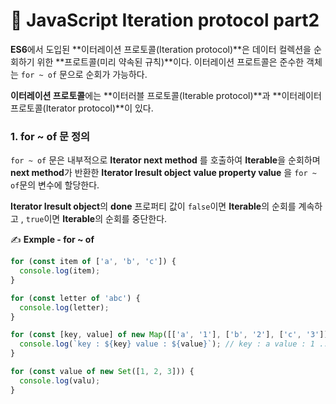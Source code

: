 # 📄 JavaScript Iteration protocol part2

**ES6**에서 도입된 **이터레이션 프로토콜\(Iteration protocol\)**은 데이터 컬렉션을 순회하기 위한 **프로트콜\(미리 약속된 규칙\)**이다. 이터레이션 프로트콜은 준수한 객체는 `for ~ of` 문으로 순회가 가능하다.

**이터레이션 프로토콜**에는 **이터러블 프로토콜\(Iterable protocol\)**과 **이터레이터 프로토콜\(Iterator protocol\)**이 있다.

### 1. for ~ of 문 정의

`for ~ of` 문은 내부적으로 **Iterator next method** 를 호출하여 **Iterable**을 순회하며 **next method**가 반환한 **Iterator Iresult object** **value property value** 을 `for ~ of`문의 변수에 할당한다.

**Iterator Iresult object**의 **done** 프로퍼티 값이 `false`이면 **Iterable**의 순회를 계속하고 , `true`이면 **Iterable**의 순회를 중단한다.

✍ **Exmple - for ~ of**

```javascript
for (const item of ['a', 'b', 'c']) {
  console.log(item);
}

for (const letter of 'abc') {
  console.log(letter);
}

for (const [key, value] of new Map([['a', '1'], ['b', '2'], ['c', '3']])) {
  console.log(`key : ${key} value : ${value}`); // key : a value : 1 ...
}

for (const value of new Set([1, 2, 3])) {
  console.log(valu);
}
```

